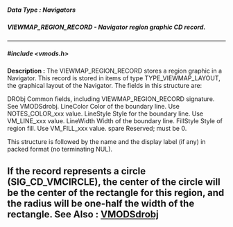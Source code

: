 ##### Data Type : Navigators
##### VIEWMAP_REGION_RECORD - Navigator region graphic CD record.
---
##### #include <vmods.h>
**Description :**
The VIEWMAP_REGION_RECORD stores a region graphic in a Navigator.  This record 
is stored in items of type TYPE_VIEWMAP_LAYOUT, the graphical layout of the 
Navigator.  The fields in this structure are:

DRObj  Common fields, including VIEWMAP_REGION_RECORD signature.   See 
VMODSdrobj.
LineColor Color of the boundary line.   Use NOTES_COLOR_xxx value.
LineStyle Style for the boundary line.   Use VM_LINE_xxx value.
LineWidth Width of the boundary line.
FillStyle  Style of region fill.   Use VM_FILL_xxx value.
spare  Reserved;  must be 0.

This structure is followed by the name and the display label (if any) in packed 
format (no terminating NUL).

If the record represents a circle (SIG_CD_VMCIRCLE), the center of the circle 
will be the center of the rectangle for this region, and the radius will be 
one-half the width of the rectangle.
**See Also :**
[VMODSdrobj](D:/md_files/VMODSdrobj.md)
---
